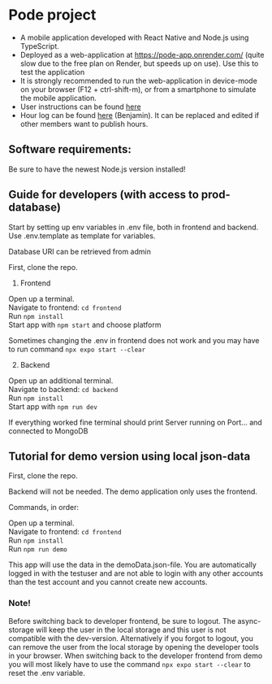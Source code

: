 # Pode project
- A mobile application developed with React Native and Node.js using TypeScript.
- Deployed as a web-application at https://pode-app.onrender.com/ (quite slow due to the free plan on Render, but speeds up on use). Use this to test the application
- It is strongly recommended to run the web-application in device-mode on your browser (F12 + ctrl-shift-m), or from a smartphone to simulate the mobile application.
- User instructions can be found [here](https://github.com/project-pode/Pode/blob/master/Pode_userGuide.pdf)
- Hour log can be found [here](https://github.com/project-pode/Pode/blob/master/Hour%20log%20Benjamin%20fullstackopen%20project%20course.pdf) (Benjamin). It can be replaced and edited if other members want to publish hours.

## Software requirements: 
Be sure to have the newest Node.js version installed!

## Guide for developers (with access to prod-database)

Start by setting up env variables in .env file, both in frontend and backend. 
Use .env.template as template for variables. 

Database URI can be retrieved from admin

First, clone the repo.

1. Frontend

Open up a terminal.\
Navigate to frontend: ```cd frontend```\
Run ```npm install```\
Start app with ```npm start``` and choose platform

Sometimes changing the .env in frontend does not work and you may have to run command ```npx expo start --clear```

2. Backend

Open up an additional terminal.\
Navigate to backend: ```cd backend```\
Run ```npm install```\
Start app with ```npm run dev```

If everything worked fine terminal should print Server running on Port... and connected to MongoDB


## Tutorial for demo version using local json-data

First, clone the repo.

Backend will not be needed. The demo application only uses the frontend.

Commands, in order:

Open up a terminal.\
Navigate to frontend: ```cd frontend```\
Run ```npm install```\
Run ```npm run demo```

This app will use the data in the demoData.json-file. You are automatically logged in with the testuser and are not able to login with any other accounts than the test account and you cannot create new accounts.

### Note!
Before switching back to developer frontend, be sure to logout. The async-storage will keep the user in the local storage and this user is not compatible with the dev-version.
Alternatively if you forgot to logout, you can remove the user from the local storage by opening the developer tools in your browser.
When switching back to the developer frontend from demo you will most likely have to use the command ```npx expo start --clear``` to reset the .env variable.
